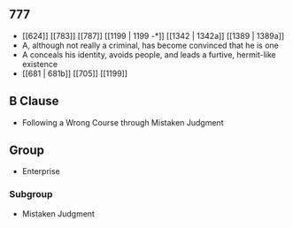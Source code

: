 ## 777
- [[624]] [[783]] [[787]] [[1199 | 1199 -*]] [[1342 | 1342a]] [[1389 | 1389a]] 
- A, although not really a criminal, has become convinced that he is one
- A conceals his identity, avoids people, and leads a furtive, hermit-like existence
- [[681 | 681b]] [[705]] [[1199]] 

## B Clause
- Following a Wrong Course through Mistaken Judgment

## Group
- Enterprise

### Subgroup
- Mistaken Judgment

